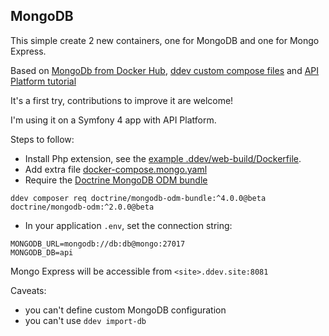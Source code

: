 ## MongoDB

This simple  create 2 new containers, one for MongoDB and one for Mongo Express. 

Based on [MongoDb from Docker Hub](https://hub.docker.com/_/mongo?tab=description#-via-docker-stack-deploy-or-docker-compose), [ddev custom compose files](https://ddev.readthedocs.io/en/stable/users/extend/custom-compose-files/) and [API Platform tutorial](https://api-platform.com/docs/core/mongodb/#enabling-mongodb-support)

It's a first try, contributions to improve it are welcome!

I'm using it on a Symfony 4 app with API Platform.

Steps to follow:
- Install Php extension, see the [example .ddev/web-build/Dockerfile](Dockerfile).
- Add extra file [docker-compose.mongo.yaml](docker-compose.mongo.yaml)
- Require the [Doctrine MongoDB ODM bundle](https://github.com/doctrine/DoctrineMongoDBBundle)

`ddev composer req doctrine/mongodb-odm-bundle:^4.0.0@beta doctrine/mongodb-odm:^2.0.0@beta`
- In your application `.env`, set the connection string:
```
MONGODB_URL=mongodb://db:db@mongo:27017
MONGODB_DB=api
```

Mongo Express will be accessible from `<site>.ddev.site:8081`

Caveats:

* you can't define custom MongoDB configuration
* you can't use `ddev import-db`

